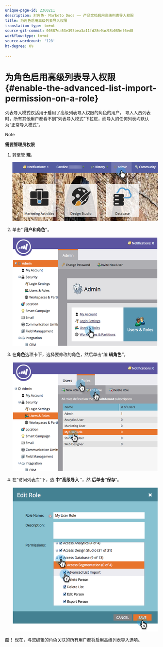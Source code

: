 ```yaml
---
unique-page-id: 2360211
description: 对角色- Marketo Docs —— 产品文档启用高级列表导入权限
title: 为角色启用高级列表导入权限
translation-type: tm+mt
source-git-commit: 00887ea53e395bea3a11fd28e0ac98b085ef6ed8
workflow-type: tm+mt
source-wordcount: '128'
ht-degree: 0%

---
```



# 为角色启用高级列表导入权限 {#enable-the-advanced-list-import-permission-on-a-role}

列表导入模式仅适用于启用了高级列表导入权限的角色的用户。 导入人员列表时，所有其他用户都看不到“列表导入模式”下拉框，而导入的任何列表均默认为“正常导入模式”。

>[!NOTE]
>
>**需要管理员权限**

1. 转至管 **理**。

   ![](assets/adminhand-2.png)

1. 单击“ **用户和角色”**。

   ![](assets/image2014-9-17-11-3a50-3a38.png)

1. 在**角色**选项卡下，选择要修改的角色，然后单击“编 **辑角色”**。

   ![](assets/image2014-9-17-11-3a51-3a49.png)

1. 在“访问列表库”下，选 **中“高级导入** ”，然 **后单击“保存**”。

   ![](assets/four-1.png)

酷！ 现在，与您编辑的角色关联的所有用户都将启用高级列表导入选项。

